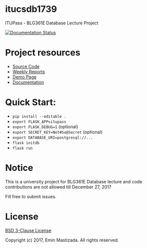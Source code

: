 # itucsdb1739
ITUPass - BLG361E Database Lecture Project

[![Documentation Status](https://readthedocs.org/projects/itucsdb1739/badge/?version=latest)](http://itucsdb1739.readthedocs.io/en/latest/?badge=latest)

# Project resources
* [Source Code](https://github.com/itucsdb1739/itucsdb1739)
* [Weekly Reports](https://github.com/itucsdb1739/itucsdb1739/wiki)
* [Demo Page](https://itucsdb1739.mybluemix.net/)
* [Documentation](https://itucsdb1739.readthedocs.io/en/latest/)

# Quick Start:
* `pip install --editable .`
* `export FLASK_APP=itupass`
* `export FLASK_DEBUG=1` (optional)
* `export SECRET_KEY=Not#So@Secret` (optional)
* `export DATABASE_URI=postgresql://...`
* `flask initdb`
* `flask run`

# Notice
This is a university project for BLG361E Database lecture and code contributions are not allowed till December 27, 2017

Fill free to submit issues.

# License
[BSD 3-Clause License](https://github.com/itucsdb1739/itucsdb1739/blob/master/LICENSE)

Copyright (c) 2017, Emin Mastizada. All rights reserved.
